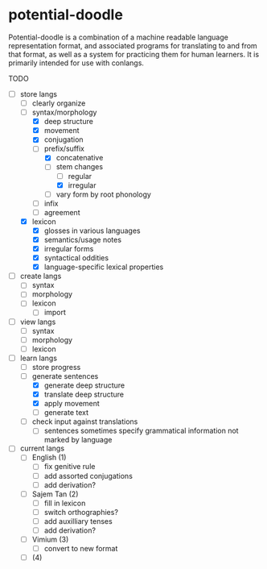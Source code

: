 # potential-doodle
Potential-doodle is a combination of a machine readable language representation format, and associated programs for translating to and from that format, as well as a system for practicing them for human learners. It is primarily intended for use with conlangs.

TODO
- [ ] store langs
  - [ ] clearly organize
  - [ ] syntax/morphology
    - [x] deep structure
    - [x] movement
    - [x] conjugation
    - [ ] prefix/suffix
      - [x] concatenative
      - [ ] stem changes
        - [ ] regular
        - [x] irregular
      - [ ] vary form by root phonology
    - [ ] infix
    - [ ] agreement
  - [x] lexicon
    - [x] glosses in various languages
    - [x] semantics/usage notes
    - [x] irregular forms
    - [x] syntactical oddities
    - [x] language-specific lexical properties
- [ ] create langs
  - [ ] syntax
  - [ ] morphology
  - [ ] lexicon
    - [ ] import
- [ ] view langs
  - [ ] syntax
  - [ ] morphology
  - [ ] lexicon
- [ ] learn langs
  - [ ] store progress
  - [ ] generate sentences
    - [x] generate deep structure
    - [x] translate deep structure
    - [x] apply movement
    - [ ] generate text
  - [ ] check input against translations
    - [ ] sentences sometimes specify grammatical information not marked by language
- [ ] current langs
  - [ ] English (1)
    - [ ] fix genitive rule
    - [ ] add assorted conjugations
    - [ ] add derivation?
  - [ ] Sajem Tan (2)
    - [ ] fill in lexicon
    - [ ] switch orthographies?
    - [ ] add auxilliary tenses
    - [ ] add derivation?
  - [ ] Vimium (3)
    - [ ] convert to new format
  - [ ] (4)

